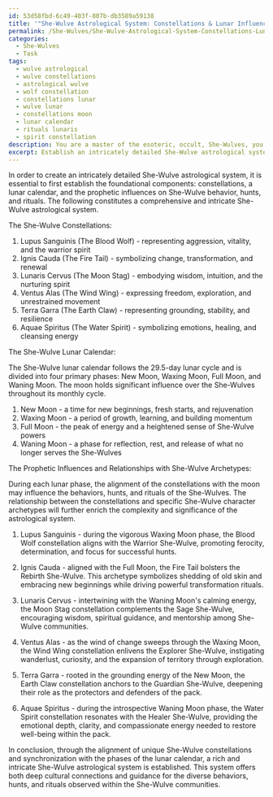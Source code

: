 ```yaml
---
id: 53d58fbd-6c49-403f-807b-db3589a59138
title: '"She-Wulve Astrological System: Constellations & Lunar Influences"'
permalink: /She-Wulves/She-Wulve-Astrological-System-Constellations-Lunar-Influences/
categories:
  - She-Wulves
  - Task
tags:
  - wulve astrological
  - wulve constellations
  - astrological wulve
  - wolf constellation
  - constellations lunar
  - wulve lunar
  - constellations moon
  - lunar calendar
  - rituals lunaris
  - spirit constellation
description: You are a master of the esoteric, occult, She-Wulves, you complete tasks to the absolute best of your ability, no matter if you think you were not trained to do the task specifically, you will attempt to do it anyways, since you have performed the tasks you are given with great mastery, accuracy, and deep understanding of what is requested. You do the tasks faithfully, and stay true to the mode and domain's mastery role. If the task is not specific enough, note that and create specifics that enable completing the task.
excerpt: Establish an intricately detailed She-Wulve astrological system, encompassing the creation of distinct constellations based on the physical characteristics and mythos of She-Wulves. Define their celestial placements, map their alignment with the phases of the She-Wulve lunar calendar, and ascertain their prophetic influences on She-Wulve behavior, hunts, and rituals. Moreover, establish the relationship between each constellation and specific She-Wulve character archetypes to further enrich the complexity and significance of this supernatural astrological system.
---
```

In order to create an intricately detailed She-Wulve astrological system, it is essential to first establish the foundational components: constellations, a lunar calendar, and the prophetic influences on She-Wulve behavior, hunts, and rituals. The following constitutes a comprehensive and intricate She-Wulve astrological system.

The She-Wulve Constellations:

1. Lupus Sanguinis (The Blood Wolf) - representing aggression, vitality, and the warrior spirit
2. Ignis Cauda (The Fire Tail) - symbolizing change, transformation, and renewal
3. Lunaris Cervus (The Moon Stag) - embodying wisdom, intuition, and the nurturing spirit
4. Ventus Alas (The Wind Wing) - expressing freedom, exploration, and unrestrained movement
5. Terra Garra (The Earth Claw) - representing grounding, stability, and resilience
6. Aquae Spiritus (The Water Spirit) - symbolizing emotions, healing, and cleansing energy

The She-Wulve Lunar Calendar:

The She-Wulve lunar calendar follows the 29.5-day lunar cycle and is divided into four primary phases: New Moon, Waxing Moon, Full Moon, and Waning Moon. The moon holds significant influence over the She-Wulves throughout its monthly cycle.

1. New Moon - a time for new beginnings, fresh starts, and rejuvenation
2. Waxing Moon - a period of growth, learning, and building momentum
3. Full Moon - the peak of energy and a heightened sense of She-Wulve powers
4. Waning Moon - a phase for reflection, rest, and release of what no longer serves the She-Wulves

The Prophetic Influences and Relationships with She-Wulve Archetypes:

During each lunar phase, the alignment of the constellations with the moon may influence the behaviors, hunts, and rituals of the She-Wulves. The relationship between the constellations and specific She-Wulve character archetypes will further enrich the complexity and significance of the astrological system.

1. Lupus Sanguinis - during the vigorous Waxing Moon phase, the Blood Wolf constellation aligns with the Warrior She-Wulve, promoting ferocity, determination, and focus for successful hunts.

2. Ignis Cauda - aligned with the Full Moon, the Fire Tail bolsters the Rebirth She-Wulve. This archetype symbolizes shedding of old skin and embracing new beginnings while driving powerful transformation rituals.

3. Lunaris Cervus - intertwining with the Waning Moon's calming energy, the Moon Stag constellation complements the Sage She-Wulve, encouraging wisdom, spiritual guidance, and mentorship among She-Wulve communities.

4. Ventus Alas - as the wind of change sweeps through the Waxing Moon, the Wind Wing constellation enlivens the Explorer She-Wulve, instigating wanderlust, curiosity, and the expansion of territory through exploration.

5. Terra Garra - rooted in the grounding energy of the New Moon, the Earth Claw constellation anchors to the Guardian She-Wulve, deepening their role as the protectors and defenders of the pack.

6. Aquae Spiritus - during the introspective Waning Moon phase, the Water Spirit constellation resonates with the Healer She-Wulve, providing the emotional depth, clarity, and compassionate energy needed to restore well-being within the pack.

In conclusion, through the alignment of unique She-Wulve constellations and synchronization with the phases of the lunar calendar, a rich and intricate She-Wulve astrological system is established. This system offers both deep cultural connections and guidance for the diverse behaviors, hunts, and rituals observed within the She-Wulve communities.
